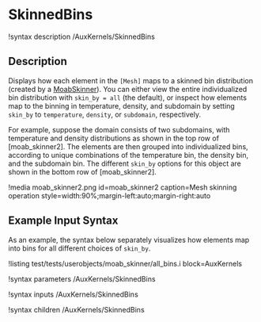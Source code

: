 # SkinnedBins

!syntax description /AuxKernels/SkinnedBins

## Description

Displays how each element in the `[Mesh]` maps to a skinned bin distribution
(created by a [MoabSkinner](/userobjects/MoabSkinner.md)). You can either
view the entire individualized bin distribution with `skin_by = all` (the default),
or inspect how elements map to the binning in temperature, density, and subdomain
by setting `skin_by` to `temperature`, `density`, or `subdomain`, respectively.

For example, suppose the domain consists of two subdomains, with temperature and density
distributions as shown in the top row of [moab_skinner2]. The elements are then grouped into
individualized bins, according to unique combinations of the temperature bin, the density
bin, and the subdomain bin. The different `skin_by` options for this object are shown in the
bottom row of [moab_skinner2].

!media moab_skinner2.png
  id=moab_skinner2
  caption=Mesh skinning operation
  style=width:90%;margin-left:auto;margin-right:auto

## Example Input Syntax

As an example, the syntax below separately visualizes how elements map into bins
for all different choices of `skin_by`.

!listing test/tests/userobjects/moab_skinner/all_bins.i
  block=AuxKernels

!syntax parameters /AuxKernels/SkinnedBins

!syntax inputs /AuxKernels/SkinnedBins

!syntax children /AuxKernels/SkinnedBins
